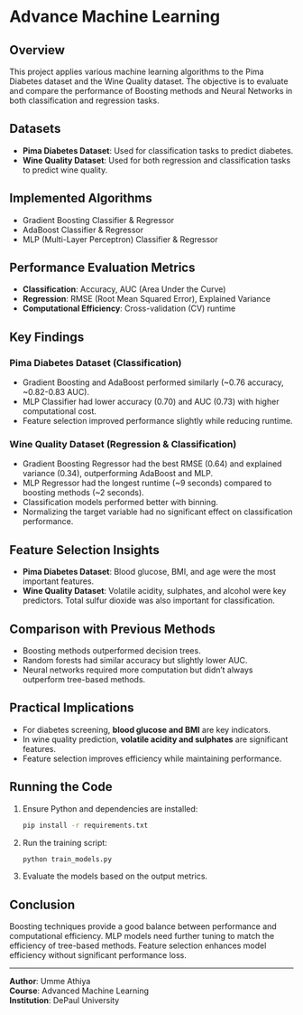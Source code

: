 # Advance Machine Learning 

## Overview
This project applies various machine learning algorithms to the Pima Diabetes dataset and the Wine Quality dataset. The objective is to evaluate and compare the performance of Boosting methods and Neural Networks in both classification and regression tasks.

## Datasets
- **Pima Diabetes Dataset**: Used for classification tasks to predict diabetes.
- **Wine Quality Dataset**: Used for both regression and classification tasks to predict wine quality.

## Implemented Algorithms
- Gradient Boosting Classifier & Regressor
- AdaBoost Classifier & Regressor
- MLP (Multi-Layer Perceptron) Classifier & Regressor

## Performance Evaluation Metrics
- **Classification**: Accuracy, AUC (Area Under the Curve)
- **Regression**: RMSE (Root Mean Squared Error), Explained Variance
- **Computational Efficiency**: Cross-validation (CV) runtime

## Key Findings
### Pima Diabetes Dataset (Classification)
- Gradient Boosting and AdaBoost performed similarly (~0.76 accuracy, ~0.82-0.83 AUC).
- MLP Classifier had lower accuracy (0.70) and AUC (0.73) with higher computational cost.
- Feature selection improved performance slightly while reducing runtime.

### Wine Quality Dataset (Regression & Classification)
- Gradient Boosting Regressor had the best RMSE (0.64) and explained variance (0.34), outperforming AdaBoost and MLP.
- MLP Regressor had the longest runtime (~9 seconds) compared to boosting methods (~2 seconds).
- Classification models performed better with binning.
- Normalizing the target variable had no significant effect on classification performance.

## Feature Selection Insights
- **Pima Diabetes Dataset**: Blood glucose, BMI, and age were the most important features.
- **Wine Quality Dataset**: Volatile acidity, sulphates, and alcohol were key predictors. Total sulfur dioxide was also important for classification.

## Comparison with Previous Methods
- Boosting methods outperformed decision trees.
- Random forests had similar accuracy but slightly lower AUC.
- Neural networks required more computation but didn’t always outperform tree-based methods.

## Practical Implications
- For diabetes screening, **blood glucose and BMI** are key indicators.
- In wine quality prediction, **volatile acidity and sulphates** are significant features.
- Feature selection improves efficiency while maintaining performance.

## Running the Code
1. Ensure Python and dependencies are installed:
   ```bash
   pip install -r requirements.txt
   ```
2. Run the training script:
   ```bash
   python train_models.py
   ```
3. Evaluate the models based on the output metrics.

## Conclusion
Boosting techniques provide a good balance between performance and computational efficiency. MLP models need further tuning to match the efficiency of tree-based methods. Feature selection enhances model efficiency without significant performance loss.

---
**Author**: Umme Athiya  
**Course**: Advanced Machine Learning  
**Institution**: DePaul University
